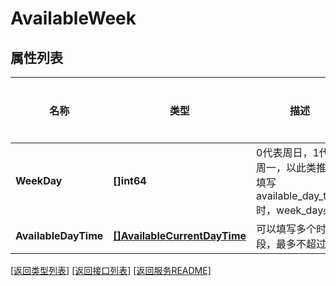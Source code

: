 # AvailableWeek

## 属性列表

名称 | 类型 | 描述 | 补充说明
------------ | ------------- | ------------- | -------------
**WeekDay** | **[]int64** | 0代表周日，1代表周一，以此类推 当填写available_day_time时，week_day必填 | [可选] 
**AvailableDayTime** | [**[]AvailableCurrentDayTime**](AvailableCurrentDayTime.md) | 可以填写多个时间段，最多不超过2个 | [可选] 

[\[返回类型列表\]](README.md#类型列表)
[\[返回接口列表\]](README.md#接口列表)
[\[返回服务README\]](README.md)


